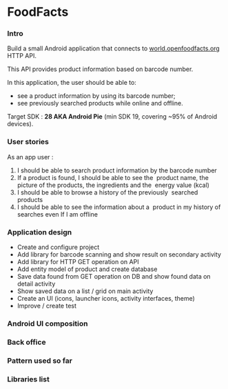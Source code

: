 # FoodFacts

### Intro
Build a small Android application that connects to [world.openfoodfacts.org](https://world.openfoodfacts.org) HTTP API.

This API provides product information based on barcode number.

In this application, the user should be able to: 

* see a product information by using its barcode number;
* see previously searched products while online and offline.

Target SDK : **28 AKA Android Pie** (min SDK 19, covering ~95% of Android devices).

### User stories

As an app user :

1. I should be able to search product information by the barcode number
2. If a product is found, I should be able to see the  product name, the picture of the products, the ingredients and the  energy value (kcal)  
3. I should be able to browse a history of the previously  searched products  
4. I should be able to see the information about a  product in my history of searches even If I am offline  

### Application design

* Create and configure project
* Add library for barcode scanning and show result on secondary activity
* Add library for HTTP GET operation on API
* Add entity model of product and create database
* Save data found from GET operation on DB and show found data on detail activity
* Show saved data on a list / grid on main activity
* Create an UI (icons, launcher icons, activity interfaces, theme)
* Improve / create test

### Android UI composition


### Back office


### Pattern used so far

### Libraries list
